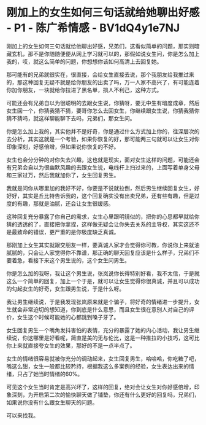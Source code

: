 # 刚加上的女生如何三句话就给她聊出好感 - P1 - 陈广希情感 - BV1dQ4y1e7NJ

刚加上的女生如何三句话就给他聊出好感，兄弟们，这看似简单的问题，那实则暗藏玄机，那不是你随随便便从网上学习就可以的，那假如说女生问，你是怎么加上我的，哎，就这么简单的问题，你想想你该如何高清上去回复她。

那可能有的兄弟就很实在，很直接，会给女生直接去说，那个我朋友给我推过来的，那这种回复无疑不就是给你朋友的出卖了吗，万一人家不高兴了，有可能连着你加你朋友，一块就给你拉进了黑名单，损人不利己，这种方式。

可能还会有兄弟自以为很聪明的去跟女生说，你猜呀，要无中生有暗度成章，然后女生回一个，你猜我猜不猜，要哥你怎么去回女生，你继续跟女生说，你猜我猜你猜不猜吗，就这样聊能聊下去吗，兄弟们，那女生问。

你是怎么加上我的，其实他并不是好奇，你是通过什么方式加上你的，往深层次的去分析，其实这就是一个考验，如果你恢复的好，那可能两三句就可以让女生对你印象深刻，好感倍增，但如果说你恢复的不好。

女生也会分分钟的对你失去兴趣，这也就是现实，面对女生这样的问题，可能还会有兄弟会自以为很幽默风趣的去跟女生说，电线杆上扫过来的，上面写着单身父母和三家过万，然后我就加你了，女生回复男生。

我就是问你从哪里加的我好不好，你要是不说就拉倒，然后男生继续回复女生，好好好，其实是丘比特告诉我的，这个回复确实没有出卖兄弟，还有些有趣，但是过度的有趣，那就是油腻，还会让女生很缓感。

这种回复充分暴露了你自己的需求，女生心里跟明镜似的，把你的心思都早就给你猜的透透的了，直接把你拿捏，这样做无疑会让你失去关系的主导权，其实这还不是最致命的错误，更严重的是你极度缺乏真诚。

那刚加上女生其实就跟交朋友一样，要真诚人家才会觉得你可教，你说你上来就油腻腻的，只会让人家觉得你不靠谱，那正确的聊天回复应该是什么样子，兄弟们不要着急，看接下来这个男生说的，这个女生问男生。

你是怎么加的我呀，我让这个男生说，张岚说你长得特别好看，我不太信，于是就这么一个简单的回复，加上一个于是，就可以让女生觉得你很真诚，并且可以成功的勾起女生的好奇，女生跟男生说，于是什么呀。

我让男生继续说，于是我发现张岚原来就是个骗子，将好奇的情绪进一步提升，女生就会非常迫切的想知道，你到底是什么意思，而且女生很在意别人对自己的评价，女生这个时候可能她的心都跳到嗓子牙了。

女生回复男生一个嘴角发抖害怕的表情，充分的暴露了她的内心活动，我让男生继续说，你这哪里是好看呢，简直是美的无与伦比，这是一种推拉的小技巧，这可比你上来就直接夸女生的效果，那好的不是一点半点了。

女生的情绪很容易就被你充分的调动起来，女生回复男生，哈哈哈，你吃糖了吧，嘴这么甜，女生一般都比较矜持，根据我这么多案例的经验，女生表达出来的情绪，只占了她当时情绪的60%。

可见这个女生当时肯定是高兴坏了，这样的回复，绝对会让女生对你好感倍增，印象深刻，为开启第二次的愉快聊天做了铺垫，你还有什么更好的回复吗，兄弟们，如果说你没有什么跟女生聊天的问题。

可以来找我。